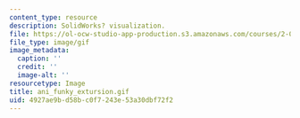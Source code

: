 ```yaml
---
content_type: resource
description: SolidWorks? visualization.
file: https://ol-ocw-studio-app-production.s3.amazonaws.com/courses/2-000-how-and-why-machines-work-spring-2002/4927ae9bd58bc0f7243e53a30dbf72f2_ani_funky_extursion.gif
file_type: image/gif
image_metadata:
  caption: ''
  credit: ''
  image-alt: ''
resourcetype: Image
title: ani_funky_extursion.gif
uid: 4927ae9b-d58b-c0f7-243e-53a30dbf72f2
---
```

